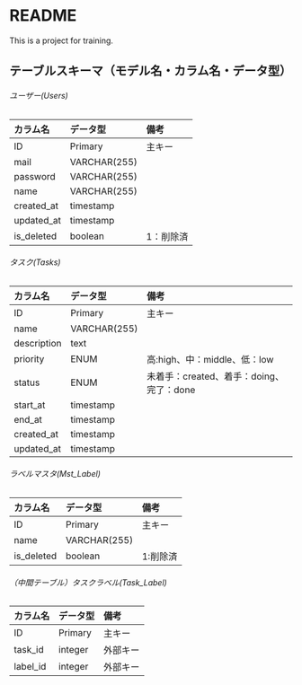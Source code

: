 # README
This is a project for training.

## テーブルスキーマ（モデル名・カラム名・データ型）
###### ユーザー(Users)
| カラム名 | データ型 | 備考 |
|:-----------|:------------|:------------|
| ID         | Primary       | 主キー     |
| mail       | VARCHAR(255)  |           |
| password   | VARCHAR(255)  |           |
| name       | VARCHAR(255)  |           |
| created_at | timestamp     |           |
| updated_at | timestamp     |           |
| is_deleted | boolean       | 1：削除済  |

###### タスク(Tasks)
| カラム名 | データ型 | 備考 |
|:-----------|:------------|:------------|
| ID         | Primary     | 主キー       |
| name       | VARCHAR(255)|             |
| description| text        |             |
| priority   | ENUM        | 高:high、中：middle、低：low          |
| status     | ENUM        | 未着手：created、着手：doing、完了：done|
| start_at   | timestamp   |             |
| end_at     | timestamp   |             |
| created_at | timestamp   |             |
| updated_at | timestamp   |             |

###### ラベルマスタ(Mst_Label)
| カラム名 | データ型 | 備考 |
|:-----------|:------------|:------------|
| ID         | Primary     | 主キー       |
| name       | VARCHAR(255)|             |
| is_deleted | boolean     | 1:削除済     |

###### （中間テーブル）タスクラベル(Task_Label)
| カラム名 | データ型 | 備考 |
|:-----------|:------------|:------------|
| ID         | Primary     | 主キー       |
| task_id    | integer     | 外部キー     |
| label_id   | integer     | 外部キー     |
